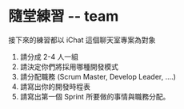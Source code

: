 # 隨堂練習 -- team

接下來的練習都以 iChat 這個聊天室專案為對象

1. 請分成 2-4 人一組
2. 請決定你們將採用哪種開發模式
3. 請分配職務 (Scrum Master, Develop Leader, ....)
4. 請寫出你的開發時程表
5. 請寫出第一個 Sprint 所要做的事情與職務分配。

